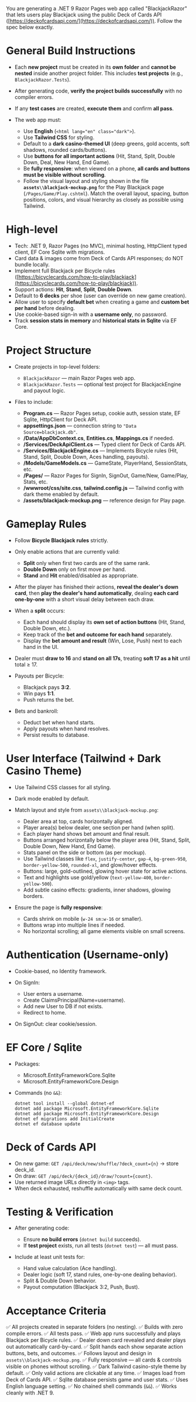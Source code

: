 You are generating a .NET 9 Razor Pages web app called "BlackjackRazor" that lets users play Blackjack using the public Deck of Cards API ([https://deckofcardsapi.com/](https://deckofcardsapi.com/)). Follow the spec below exactly.

# General Build Instructions

* Each **new project** must be created in its **own folder** and **cannot be nested** inside another project folder.
  This includes **test projects** (e.g., `BlackjackRazor.Tests`).
* After generating code, **verify the project builds successfully** with no compiler errors.
* If any **test cases** are created, **execute them** and confirm **all pass**.
* The web app must:

  * Use **English** (`<html lang="en" class="dark">`).
  * Use **Tailwind CSS** for styling.
  * Default to a **dark casino-themed UI** (deep greens, gold accents, soft shadows, rounded cards/buttons).
  * Use **buttons for all important actions** (Hit, Stand, Split, Double Down, Deal, New Hand, End Game).
  * Be **fully responsive**: when viewed on a phone, **all cards and buttons must be visible without scrolling**.
  * Follow the visual layout and styling shown in the file **`assets\\blackjack-mockup.png`** for the Play Blackjack page (`/Pages/Game/Play.cshtml`). Match the overall layout, spacing, button positions, colors, and visual hierarchy as closely as possible using Tailwind.

# High-level

* Tech: .NET 9, Razor Pages (no MVC), minimal hosting, HttpClient typed client, EF Core Sqlite with migrations.
* Card data & images come from Deck of Cards API responses; do NOT bundle locally.
* Implement full Blackjack per Bicycle rules ([https://bicyclecards.com/how-to-play/blackjack](https://bicyclecards.com/how-to-play/blackjack)).
* Support actions: **Hit**, **Stand**, **Split**, **Double Down**.
* Default to **6 decks** per shoe (user can override on new game creation).
* Allow user to specify **default bet** when creating a game and **custom bet per hand** before dealing.
* Use cookie-based sign-in with a **username only**, no password.
* Track **session stats in memory** and **historical stats in Sqlite** via EF Core.

# Project Structure

* Create projects in top-level folders:

  * `BlackjackRazor` — main Razor Pages web app.
  * `BlackjackRazor.Tests` — optional test project for BlackjackEngine and payout logic.
* Files to include:

  * **Program.cs** — Razor Pages setup, cookie auth, session state, EF Sqlite, HttpClient for Deck API.
  * **appsettings.json** — connection string to `"Data Source=blackjack.db"`.
  * **/Data/AppDbContext.cs**, **Entities.cs**, **Mappings.cs** if needed.
  * **/Services/DeckApiClient.cs** — Typed client for Deck of Cards API.
  * **/Services/BlackjackEngine.cs** — Implements Bicycle rules (Hit, Stand, Split, Double Down, Aces handling, payouts).
  * **/Models/GameModels.cs** — GameState, PlayerHand, SessionStats, etc.
  * **/Pages/** — Razor Pages for SignIn, SignOut, Game/New, Game/Play, Stats, etc.
  * **/wwwroot/css/site.css**, **tailwind.config.js** — Tailwind config with dark theme enabled by default.
  * **/assets/blackjack-mockup.png** — reference design for Play page.

# Gameplay Rules

* Follow **Bicycle Blackjack rules** strictly.
* Only enable actions that are currently valid:

  * **Split** only when first two cards are of the same rank.
  * **Double Down** only on first move per hand.
  * **Stand** and **Hit** enabled/disabled as appropriate.
* After the player has finished their actions, **reveal the dealer's down card**, then **play the dealer's hand automatically**, dealing **each card one-by-one** with a short visual delay between each draw.
* When a **split** occurs:

  * Each hand should display its **own set of action buttons** (Hit, Stand, Double Down, etc.).
  * Keep track of the **bet and outcome for each hand** separately.
  * Display the **bet amount and result** (Win, Lose, Push) next to each hand in the UI.
* Dealer must **draw to 16** and **stand on all 17s**, treating **soft 17 as a hit** until total ≥ 17.
* Payouts per Bicycle:

  * Blackjack pays **3:2**.
  * Win pays **1:1**.
  * Push returns the bet.
* Bets and bankroll:

  * Deduct bet when hand starts.
  * Apply payouts when hand resolves.
  * Persist results to database.

# User Interface (Tailwind + Dark Casino Theme)

* Use Tailwind CSS classes for all styling.
* Dark mode enabled by default.
* Match layout and style from `assets\\blackjack-mockup.png`:

  * Dealer area at top, cards horizontally aligned.
  * Player area(s) below dealer, one section per hand (when split).
  * Each player hand shows bet amount and final result.
  * Buttons arranged horizontally below the player area (Hit, Stand, Split, Double Down, New Hand, End Game).
  * Stats panel on the side or bottom (as per mockup).
  * Use Tailwind classes like `flex`, `justify-center`, `gap-4`, `bg-green-950`, `border-yellow-500`, `rounded-xl`, and glow/hover effects.
  * Buttons: large, gold-outlined, glowing hover state for active actions.
  * Text and highlights use gold/yellow (`text-yellow-400`, `border-yellow-500`).
  * Add subtle casino effects: gradients, inner shadows, glowing borders.
* Ensure the page is **fully responsive**:

  * Cards shrink on mobile (`w-24 sm:w-16` or smaller).
  * Buttons wrap into multiple lines if needed.
  * No horizontal scrolling; all game elements visible on small screens.

# Authentication (Username-only)

* Cookie-based, no Identity framework.
* On SignIn:

  * User enters a username.
  * Create ClaimsPrincipal(Name=username).
  * Add new User to DB if not exists.
  * Redirect to home.
* On SignOut: clear cookie/session.

# EF Core / Sqlite

* Packages:

  * Microsoft.EntityFrameworkCore.Sqlite
  * Microsoft.EntityFrameworkCore.Design
* Commands (no `&&`):

  ```
  dotnet tool install --global dotnet-ef
  dotnet add package Microsoft.EntityFrameworkCore.Sqlite
  dotnet add package Microsoft.EntityFrameworkCore.Design
  dotnet ef migrations add InitialCreate
  dotnet ef database update
  ```

# Deck of Cards API

* On new game: `GET /api/deck/new/shuffle/?deck_count={n}` → store deck_id.
* On draw: `GET /api/deck/{deck_id}/draw/?count={count}`.
* Use returned image URLs directly in `<img>` tags.
* When deck exhausted, reshuffle automatically with same deck count.

# Testing & Verification

* After generating code:

  * Ensure **no build errors** (`dotnet build` succeeds).
  * If **test project** exists, run all tests (`dotnet test`) — all must pass.
* Include at least unit tests for:

  * Hand value calculation (Ace handling).
  * Dealer logic (soft 17, stand rules, one-by-one dealing behavior).
  * Split & Double Down behavior.
  * Payout computation (Blackjack 3:2, Push, Bust).

# Acceptance Criteria

✅ All projects created in separate folders (no nesting).
✅ Builds with zero compile errors.
✅ All tests pass.
✅ Web app runs successfully and plays Blackjack per Bicycle rules.
✅ Dealer down card revealed and dealer plays out automatically card-by-card.
✅ Split hands each show separate action buttons, bets, and outcomes.
✅ Follows layout and design in `assets\\blackjack-mockup.png`.
✅ Fully responsive — all cards & controls visible on phones without scrolling.
✅ Dark Tailwind casino-style theme by default.
✅ Only valid actions are clickable at any time.
✅ Images load from Deck of Cards API.
✅ Sqlite database persists game and user stats.
✅ Uses English language setting.
✅ No chained shell commands (`&&`).
✅ Works cleanly with .NET 9.
